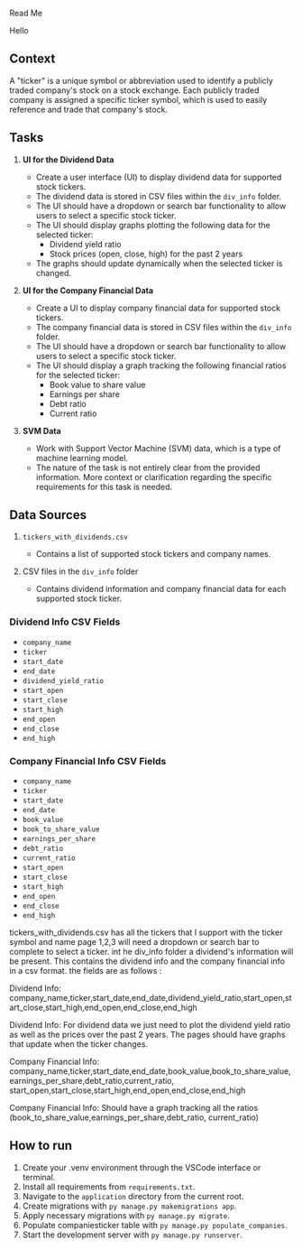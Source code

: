 Read Me

Hello

## Context

A "ticker" is a unique symbol or abbreviation used to identify a publicly traded company's stock on a stock exchange. Each publicly traded company is assigned a specific ticker symbol, which is used to easily reference and trade that company's stock.

## Tasks

1. **UI for the Dividend Data**
   - Create a user interface (UI) to display dividend data for supported stock tickers.
   - The dividend data is stored in CSV files within the `div_info` folder.
   - The UI should have a dropdown or search bar functionality to allow users to select a specific stock ticker.
   - The UI should display graphs plotting the following data for the selected ticker:
     - Dividend yield ratio
     - Stock prices (open, close, high) for the past 2 years
   - The graphs should update dynamically when the selected ticker is changed.

2. **UI for the Company Financial Data**
   - Create a UI to display company financial data for supported stock tickers.
   - The company financial data is stored in CSV files within the `div_info` folder.
   - The UI should have a dropdown or search bar functionality to allow users to select a specific stock ticker.
   - The UI should display a graph tracking the following financial ratios for the selected ticker:
     - Book value to share value
     - Earnings per share
     - Debt ratio
     - Current ratio

3. **SVM Data**
   - Work with Support Vector Machine (SVM) data, which is a type of machine learning model.
   - The nature of the task is not entirely clear from the provided information. More context or clarification regarding the specific requirements for this task is needed.

## Data Sources

1. `tickers_with_dividends.csv`
   - Contains a list of supported stock tickers and company names.

2. CSV files in the `div_info` folder
   - Contains dividend information and company financial data for each supported stock ticker.

### Dividend Info CSV Fields
- `company_name`
- `ticker`
- `start_date`
- `end_date`
- `dividend_yield_ratio`
- `start_open`
- `start_close`
- `start_high`
- `end_open`
- `end_close`
- `end_high`

### Company Financial Info CSV Fields
- `company_name`
- `ticker`
- `start_date`
- `end_date`
- `book_value`
- `book_to_share_value`
- `earnings_per_share`
- `debt_ratio`
- `current_ratio`
- `start_open`
- `start_close`
- `start_high`
- `end_open`
- `end_close`
- `end_high`

tickers_with_dividends.csv has all the tickers that I support with the ticker symbol and name page 1,2,3 will need a dropdown or search bar to complete to select a ticker. int he div_info folder a dividend's information will be present. This contains the dividend info and the company financial info in a csv format. the fields are as follows :

Dividend Info: company_name,ticker,start_date,end_date,dividend_yield_ratio,start_open,start_close,start_high,end_open,end_close,end_high

Dividend Info: For dividend data we just need to plot the dividend yield ratio as well as the prices over the past 2 years. The pages should have graphs that update when the ticker changes.

Company Financial Info: company_name,ticker,start_date,end_date,book_value,book_to_share_value,earnings_per_share,debt_ratio,current_ratio, start_open,start_close,start_high,end_open,end_close,end_high

Company Financial Info: Should have a graph tracking all the ratios (book_to_share_value,earnings_per_share,debt_ratio, current_ratio)

## How to run

1. Create your .venv environment through the VSCode interface or terminal.
2. Install all requirements from `requirements.txt`.
3. Navigate to the `application` directory from the current root.
4. Create migrations with `py manage.py makemigrations app`.
5. Apply necessary migrations with `py manage.py migrate`.
6. Populate companiesticker table with `py manage.py populate_companies`.
7. Start the development server with `py manage.py runserver`.

